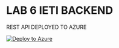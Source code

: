# LAB 6 IETI BACKEND



REST API DEPLOYED TO AZURE

[![Deploy to Azure](https://aka.ms/deploytoazurebutton)](http://backend.eastus.azurecontainer.io:8080)

